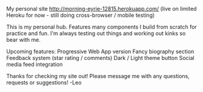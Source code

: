 My personal site
http://morning-eyrie-12815.herokuapp.com/ 
(live on limited Heroku for now - still doing cross-browser / mobile testing)

This is my personal hub. Features many components I build from scratch for practice and fun.
I'm always testing out things and working out kinks so bear with me.

Upcoming features:
	Progressive Web App version
	Fancy biography section
	Feedback system (star rating / comments)
	Dark / Light theme button
	Social media feed integration

Thanks for checking my site out! Please message me with any questions, requests or suggestions!
-Leo

